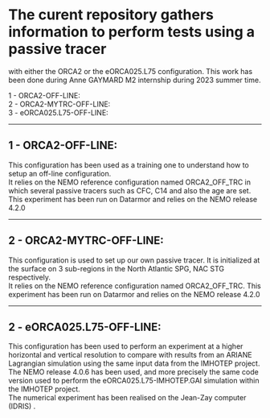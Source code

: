 # The curent repository gathers information to perform tests using a passive tracer 
with either the ORCA2 or the eORCA025.L75 configuration. This work has been done 
during Anne GAYMARD M2 internship during 2023 summer time.

1 - ORCA2-OFF-LINE:<br> 
2 - ORCA2-MYTRC-OFF-LINE:<br>
3 - eORCA025.L75-OFF-LINE:<br>
  
---
## 1 - ORCA2-OFF-LINE: <br>
This configuration has been used as a training one to understand how to setup an off-line configuration. <br>
It relies on the NEMO reference configuration named ORCA2_OFF_TRC in which several passive tracers such as CFC, C14 and also the age are set. <br>
This experiment has been run on Datarmor and relies on the NEMO release 4.2.0 <br>

---
## 2 - ORCA2-MYTRC-OFF-LINE: <br>
This configuration is used to set up our own passive tracer. It is initialized at the surface on 3 sub-regions in the North Atlantic SPG, NAC STG respectively.<br>
It relies on the NEMO reference configuration named ORCA2_OFF_TRC. 
This experiment has been run on Datarmor and relies on the NEMO release 4.2.0 <br>

---
## 2 - eORCA025.L75-OFF-LINE:<br>
This configuration has been used to perform an experiment at a higher horizontal and vertical resolution to compare with results from an ARIANE Lagrangian simulation using the same input data from the IMHOTEP project.<br>
The NEMO release 4.0.6 has been used, and more precisely the same code version used to perform the eORCA025.L75-IMHOTEP.GAI simulation within the IMHOTEP project.<br>
The numerical experiment has been realised on the Jean-Zay computer (IDRIS) .<br> 
